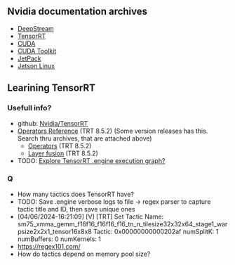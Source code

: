 ## Nvidia documentation archives
* [DeepStream](https://docs.nvidia.com/metropolis/deepstream-archive.html)
* [TensorRT](https://docs.nvidia.com/deeplearning/tensorrt/archives/index.html)
* [CUDA](https://docs.nvidia.com/cuda/archive/)
* [CUDA Toolkit](https://developer.nvidia.com/cuda-toolkit-archive)
* [JetPack](https://developer.nvidia.com/embedded/jetpack-archive)
* [Jetson Linux](https://developer.nvidia.com/embedded/jetson-linux-archive)
## Learining TensorRT
### Usefull info?
  * github: [Nvidia/TensorRT](https://github.com/NVIDIA/TensorRT/releases)
  * [Operators Reference](https://docs.nvidia.com/deeplearning/tensorrt/archives/tensorrt-852/operators/index.html) (TRT 8.5.2) (Some version releases has this. Search thru archives, that are attached above)
    * [Operators](https://docs.nvidia.com/deeplearning/tensorrt/archives/tensorrt-852/operators/docs/index.html) (TRT 8.5.2)
    * [Layer fusion](https://docs.nvidia.com/deeplearning/tensorrt/archives/tensorrt-852/developer-guide/index.html#layer-fusion) (TRT 8.5.2)
  * TODO: [Explore TensorRT .engine execution graph? ](https://github.com/NVIDIA/TensorRT/tree/main/tools/experimental/trt-engine-explorer)
### Q
* How many tactics does TensorRT have?
 * TODO: Save .engine verbose logs to file -> regex parser to capture tactic title and ID, then save unique ones
  * [04/06/2024-16:21:09] [V] [TRT] Set Tactic Name: sm75_xmma_gemm_f16f16_f16f16_f16_tn_n_tilesize32x32x64_stage1_warpsize2x2x1_tensor16x8x8 Tactic: 0x00000000000202af numSplitK: 1 numBuffers: 0 numKernels: 1
  * https://regex101.com/
* How do tactics depend on memory pool size?

